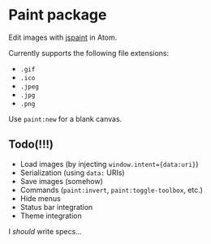 # Paint package <!--[![Build Status](https://travis-ci.org/1j01/atom-jspaint.svg?branch=master)](https://travis-ci.org/1j01/atom-jspaint)-->

Edit images with [jspaint](http://github.com/1j01/atom-jspaint) in Atom.


Currently supports the following file extensions:

 * `.gif`
 * `.ico`
 * `.jpeg`
 * `.jpg`
 * `.png`


Use `paint:new` for a blank canvas.


## Todo(!!!)

* Load images (by injecting `window.intent={data:uri}`)
* Serialization (using `data:` URIs)
* Save images (somehow)
* Commands (`paint:invert`, `paint:toggle-toolbox`, etc.)
* Hide menus
* Status bar integration
* Theme integration

I *should* write specs...

